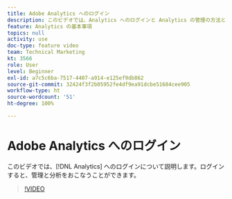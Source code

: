 ```yaml
---
title: Adobe Analytics へのログイン
description: このビデオでは、Analytics へのログインと Analytics の管理の方法と分析を開始する方法を説明します。
feature: Analytics の基本事項
topics: null
activity: use
doc-type: feature video
team: Technical Marketing
kt: 3566
role: User
level: Beginner
exl-id: a7c5c6ba-7517-4407-a914-e125ef9db862
source-git-commit: 32424f3f2b05952fe4df9ea91dcbe51684cee905
workflow-type: ht
source-wordcount: '51'
ht-degree: 100%

---
```


# Adobe Analytics へのログイン

このビデオでは、[!DNL Analytics] へのログインについて説明します。ログインすると、管理と分析をおこなうことができます。

>[!VIDEO](https://video.tv.adobe.com/v/28771/?quality=12)
